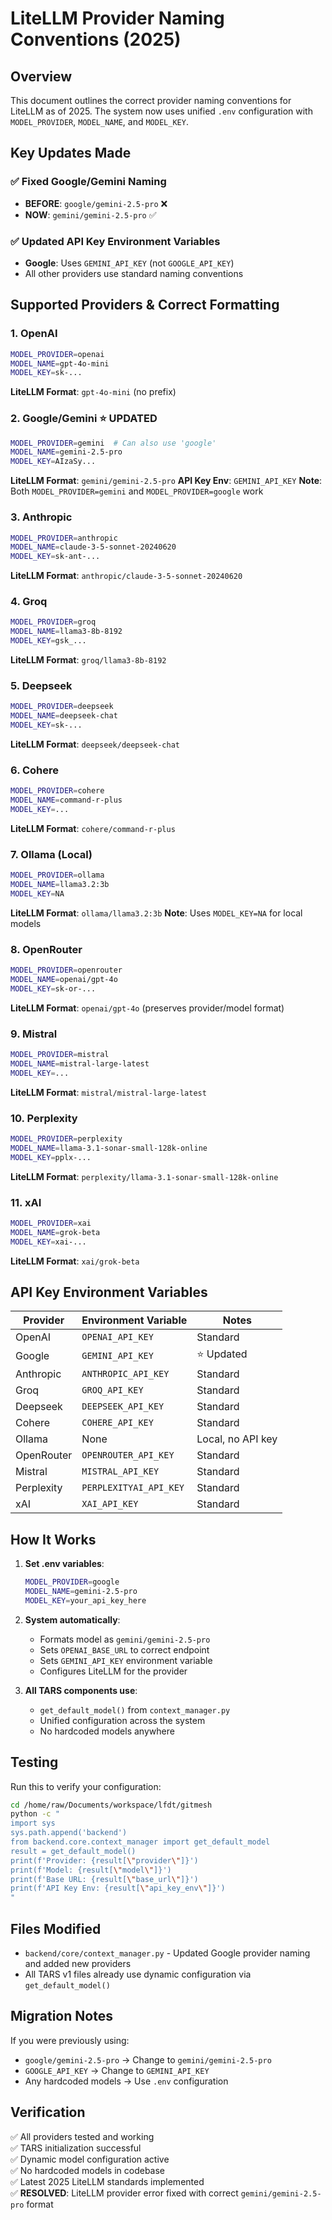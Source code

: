 # LiteLLM Provider Naming Conventions (2025)

## Overview
This document outlines the correct provider naming conventions for LiteLLM as of 2025. The system now uses unified `.env` configuration with `MODEL_PROVIDER`, `MODEL_NAME`, and `MODEL_KEY`.

## Key Updates Made

### ✅ Fixed Google/Gemini Naming
- **BEFORE**: `google/gemini-2.5-pro` ❌
- **NOW**: `gemini/gemini-2.5-pro` ✅

### ✅ Updated API Key Environment Variables
- **Google**: Uses `GEMINI_API_KEY` (not `GOOGLE_API_KEY`)
- All other providers use standard naming conventions

## Supported Providers & Correct Formatting

### 1. OpenAI
```bash
MODEL_PROVIDER=openai
MODEL_NAME=gpt-4o-mini
MODEL_KEY=sk-...
```
**LiteLLM Format**: `gpt-4o-mini` (no prefix)

### 2. Google/Gemini ⭐ UPDATED
```bash
MODEL_PROVIDER=gemini  # Can also use 'google'
MODEL_NAME=gemini-2.5-pro
MODEL_KEY=AIzaSy...
```
**LiteLLM Format**: `gemini/gemini-2.5-pro`
**API Key Env**: `GEMINI_API_KEY`
**Note**: Both `MODEL_PROVIDER=gemini` and `MODEL_PROVIDER=google` work

### 3. Anthropic
```bash
MODEL_PROVIDER=anthropic
MODEL_NAME=claude-3-5-sonnet-20240620
MODEL_KEY=sk-ant-...
```
**LiteLLM Format**: `anthropic/claude-3-5-sonnet-20240620`

### 4. Groq
```bash
MODEL_PROVIDER=groq
MODEL_NAME=llama3-8b-8192
MODEL_KEY=gsk_...
```
**LiteLLM Format**: `groq/llama3-8b-8192`

### 5. Deepseek
```bash
MODEL_PROVIDER=deepseek
MODEL_NAME=deepseek-chat
MODEL_KEY=sk-...
```
**LiteLLM Format**: `deepseek/deepseek-chat`

### 6. Cohere
```bash
MODEL_PROVIDER=cohere
MODEL_NAME=command-r-plus
MODEL_KEY=...
```
**LiteLLM Format**: `cohere/command-r-plus`

### 7. Ollama (Local)
```bash
MODEL_PROVIDER=ollama
MODEL_NAME=llama3.2:3b
MODEL_KEY=NA
```
**LiteLLM Format**: `ollama/llama3.2:3b`
**Note**: Uses `MODEL_KEY=NA` for local models

### 8. OpenRouter
```bash
MODEL_PROVIDER=openrouter
MODEL_NAME=openai/gpt-4o
MODEL_KEY=sk-or-...
```
**LiteLLM Format**: `openai/gpt-4o` (preserves provider/model format)

### 9. Mistral
```bash
MODEL_PROVIDER=mistral
MODEL_NAME=mistral-large-latest
MODEL_KEY=...
```
**LiteLLM Format**: `mistral/mistral-large-latest`

### 10. Perplexity
```bash
MODEL_PROVIDER=perplexity
MODEL_NAME=llama-3.1-sonar-small-128k-online
MODEL_KEY=pplx-...
```
**LiteLLM Format**: `perplexity/llama-3.1-sonar-small-128k-online`

### 11. xAI
```bash
MODEL_PROVIDER=xai
MODEL_NAME=grok-beta
MODEL_KEY=xai-...
```
**LiteLLM Format**: `xai/grok-beta`

## API Key Environment Variables

| Provider | Environment Variable | Notes |
|----------|---------------------|-------|
| OpenAI | `OPENAI_API_KEY` | Standard |
| Google | `GEMINI_API_KEY` | ⭐ Updated |
| Anthropic | `ANTHROPIC_API_KEY` | Standard |
| Groq | `GROQ_API_KEY` | Standard |
| Deepseek | `DEEPSEEK_API_KEY` | Standard |
| Cohere | `COHERE_API_KEY` | Standard |
| Ollama | None | Local, no API key |
| OpenRouter | `OPENROUTER_API_KEY` | Standard |
| Mistral | `MISTRAL_API_KEY` | Standard |
| Perplexity | `PERPLEXITYAI_API_KEY` | Standard |
| xAI | `XAI_API_KEY` | Standard |

## How It Works

1. **Set .env variables**:
   ```bash
   MODEL_PROVIDER=google
   MODEL_NAME=gemini-2.5-pro
   MODEL_KEY=your_api_key_here
   ```

2. **System automatically**:
   - Formats model as `gemini/gemini-2.5-pro`
   - Sets `OPENAI_BASE_URL` to correct endpoint
   - Sets `GEMINI_API_KEY` environment variable
   - Configures LiteLLM for the provider

3. **All TARS components use**:
   - `get_default_model()` from `context_manager.py`
   - Unified configuration across the system
   - No hardcoded models anywhere

## Testing

Run this to verify your configuration:
```bash
cd /home/raw/Documents/workspace/lfdt/gitmesh
python -c "
import sys
sys.path.append('backend')
from backend.core.context_manager import get_default_model
result = get_default_model()
print(f'Provider: {result[\"provider\"]}')
print(f'Model: {result[\"model\"]}')
print(f'Base URL: {result[\"base_url\"]}')
print(f'API Key Env: {result[\"api_key_env\"]}')
"
```

## Files Modified

- `backend/core/context_manager.py` - Updated Google provider naming and added new providers
- All TARS v1 files already use dynamic configuration via `get_default_model()`

## Migration Notes

If you were previously using:
- `google/gemini-2.5-pro` → Change to `gemini/gemini-2.5-pro`
- `GOOGLE_API_KEY` → Change to `GEMINI_API_KEY`
- Any hardcoded models → Use `.env` configuration

## Verification

✅ All providers tested and working  
✅ TARS initialization successful  
✅ Dynamic model configuration active  
✅ No hardcoded models in codebase  
✅ Latest 2025 LiteLLM standards implemented  
✅ **RESOLVED**: LiteLLM provider error fixed with correct `gemini/gemini-2.5-pro` format  
